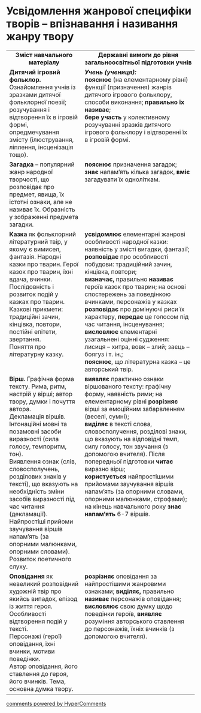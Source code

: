 <div id="hypercomments_widget" class="js-hypercomments-widget invisible"></div>

# Усвідомлення жанрової специфіки творів – впізнавання і називання жанру твору

<table>
  <tr>
    <td width="40%" align="center"><b>Зміст навчального матеріалу<b></td>
    <td width="60%" align="center"><b>Державні вимоги до рівня загальноосвітньої підготовки учнів</b></td>
  </tr>
  <tr>
    <td width="40%" style="vertical-align:top !important;">
<b>Дитячий ігровий фольклор.</b><br>
Ознайомлення учнів із зразками дитячої фольклорної поезії; розучування і відтворення їх в ігровій формі, опредмечування змісту (ілюстрування, ліплення, інсценізація тощо).<br></td>
    <td width="60%" style="vertical-align:top !important;">
<i><b>Учень (учениця):</b></i><br>
<b>пояснює</b> (на елементарному рівні) функції (призначення) жанрів дитячого ігрового фольклору, способи виконання; <b>правильно їх називає</b>; <br>
<b>бере участь</b> у колективному розучуванні зразків дитячого ігрового фольклору і відтворенні їх в ігровій формі.<br></td>
  </tr>
  <tr>
    <td width="40%" style="vertical-align:top !important;">
<b>Загадка</b> – популярний жанр народної творчості, що розповідає про предмет, явища, їх істотні ознаки, але не називає їх. Образність у зображенні предмета загадки.<br></td>
    <td width="60%" style="vertical-align:top !important;">
<b>пояснює</b> призначення загадок;<br>
<b>знає</b> напам’ять кілька загадок, <b>вміє</b> загадувати їх одноліткам.<br></td>
  </tr>
  <tr>
    <td width="40%" style="vertical-align:top !important;">
<b>Казка</b> як фольклорний літературний твір, у якому є вимисел, фантазія. Народні казки про тварин. Герої казок про тварин, їхні вдача, вчинки.<br>
Послідовність і розвиток подій у казках про тварин.<br>
Казкові прикмети: традиційні зачин, кінцівка, повтори, постійні епітети, звертання.<br>
Поняття про літературну казку.<br></td>
    <td width="60%" style="vertical-align:top !important;">
<b>усвідомлює</b> елементарні жанрові особливості народної казки: наявність у змісті вигадки, фантазії;<br> 
<b>розповідає</b> про особливості побудови: традиційний зачин, кінцівка, повтори;<br>
<b>визначає,</b> правильно <b>називає</b> героїв казок про тварин; на основі спостережень за поведінкою вчинками, персонажів у казках <b>розповідає</b> про домінуючі риси їх характеру, <b>передає</b> це голосом під час читання, інсценування;<br> 
<b>висловлює</b> елементарні узагальнені оцінні судження: лисиця – хитра, вовк – злий; заєць – боягуз і т. ін.;<br> 
<b>пояснює</b>, що літературна казка – це авторський твір.<br></td>
  </tr>
  <tr>
    <td width="40%" style="vertical-align:top !important;">
<b>Вірш.</b> Графічна форма тексту. Рима, ритм, настрій у вірші; автор твору, думки і почуття автора.<br>
Декламація віршів. Інтонаційні мовні та позамовні засоби виразності (сила голосу, темпоритм, тон).<br>
Виявлення ознак (слів, словосполучень, розділових знаків у тексті), що вказують на необхідність зміни засобів виразності під час читання (декламації).<br>
Найпростіші прийоми заучування віршів напам’ять (за опорними малюнками, опорними словами).<br>
Розвиток поетичного слуху. <br></td>
    <td width="60%" style="vertical-align:top !important;">
<b>виявляє</b> практично ознаки віршованого тексту: графічну форму, наявність рими; на елементарному рівні <b>розрізняє</b> вірші за емоційним забарвленням (веселі, сумні);<br>
<b>виділяє</b> в тексті слова, словосполучення, розділові знаки, що вказують на відповідні темп, силу голосу, тон звучання (з допомогою вчителя). Після попередньої підготовки <b>читає</b> виразно вірш;<br>
<b>користується</b> найпростішими прийомами заучування віршів напам’ять (за опорними словами, опорними малюнками, строфами); на кінець навчального року <b>знає напам’ять</b> 6-7 віршів.<br></td>
  </tr>
  <tr>
    <td width="40%" style="vertical-align:top !important;">
<b>Оповідання</b> як невеликий розповідний художній твір про якийсь випадок, епізод із життя героя.<br>
Особливості відтворення подій у тексті.<br>
Персонажі (герої) оповідання, їхні вчинки, мотиви поведінки.<br>
Автор оповідання, його ставлення до героя, його вчинків. Тема, основна думка твору.<br></td>
    <td width="60%" style="vertical-align:top !important;">
<b>розрізняє</b> оповідання за найпростішими жанровими ознаками; <b>виділяє,</b> правильно <b>називає</b> персонажів оповідання; <b>висловлює</b> свою думку щодо поведінки героїв, <b>виявляє</b> розуміння авторського ставлення до персонажів, їхніх вчинків (з допомогою вчителя).<br></td>
  </tr>
</table>

<div class="js-hypercomments-container">
<a href="http://hypercomments.com" class="hc-link" title="comments widget">comments powered by HyperComments</a>
</div>